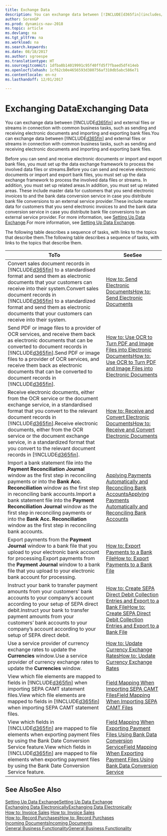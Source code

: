 ```yaml
---
title: Exchange Data
description: You can exchange data between [!INCLUDE[d365fin](includes/d365fin_md.md)] and external files or streams in connection with common business tasks, such as sending and receiving electronic documents and importing and exporting bank files.
author: SorenGP
ms.prod: dynamics-nav-2018
ms.topic: article
ms.devlang: na
ms.tgt_pltfrm: na
ms.workload: na
ms.search.keywords: 
ms.date: 08/18/2017
ms.author: sgroespe
ms.translationtype: HT
ms.sourcegitcommit: 1dfba8b14019991c95f40ffd5f7fbaed5df414eb
ms.openlocfilehash: 1cf62cb0e4656593d380756af310db5abc586e71
ms.contentlocale: en-nz
ms.lasthandoff: 12/01/2017

---
```

# <a name="exchanging-data"></a><span data-ttu-id="1aa1f-103">Exchanging Data</span><span class="sxs-lookup"><span data-stu-id="1aa1f-103">Exchanging Data</span></span>
<span data-ttu-id="1aa1f-104">You can exchange data between [!INCLUDE[d365fin](includes/d365fin_md.md)] and external files or streams in connection with common business tasks, such as sending and receiving electronic documents and importing and exporting bank files.</span><span class="sxs-lookup"><span data-stu-id="1aa1f-104">You can exchange data between [!INCLUDE[d365fin](includes/d365fin_md.md)] and external files or streams in connection with common business tasks, such as sending and receiving electronic documents and importing and exporting bank files.</span></span>  

<span data-ttu-id="1aa1f-105">Before you can send and receive electronic documents or import and export bank files, you must set up the data exchange framework to process the involved data files or streams.</span><span class="sxs-lookup"><span data-stu-id="1aa1f-105">Before you can send and receive electronic documents or import and export bank files, you must set up the data exchange framework to process the involved data files or streams.</span></span> <span data-ttu-id="1aa1f-106">In addition, you must set up related areas.</span><span class="sxs-lookup"><span data-stu-id="1aa1f-106">In addition, you must set up related areas.</span></span> <span data-ttu-id="1aa1f-107">These include master data for customers that you send electronic invoices to and the bank data conversion service in case you distribute bank file conversions to an external service provider.</span><span class="sxs-lookup"><span data-stu-id="1aa1f-107">These include master data for customers that you send electronic invoices to and the bank data conversion service in case you distribute bank file conversions to an external service provider.</span></span> <span data-ttu-id="1aa1f-108">For more information, see [Setting Up Data Exchange](across-set-up-data-exchange.md).</span><span class="sxs-lookup"><span data-stu-id="1aa1f-108">For more information, see [Setting Up Data Exchange](across-set-up-data-exchange.md).</span></span>  

 <span data-ttu-id="1aa1f-109">The following table describes a sequence of tasks, with links to the topics that describe them.</span><span class="sxs-lookup"><span data-stu-id="1aa1f-109">The following table describes a sequence of tasks, with links to the topics that describe them.</span></span>  

|<span data-ttu-id="1aa1f-110">**To**</span><span class="sxs-lookup"><span data-stu-id="1aa1f-110">**To**</span></span>|<span data-ttu-id="1aa1f-111">**See**</span><span class="sxs-lookup"><span data-stu-id="1aa1f-111">**See**</span></span>|  
|------------|-------------|  
|<span data-ttu-id="1aa1f-112">Convert sales document records in [!INCLUDE[d365fin](includes/d365fin_md.md)] to a standardised format and send them as electronic documents that your customers can receive into their system.</span><span class="sxs-lookup"><span data-stu-id="1aa1f-112">Convert sales document records in [!INCLUDE[d365fin](includes/d365fin_md.md)] to a standardized format and send them as electronic documents that your customers can receive into their system.</span></span>|[<span data-ttu-id="1aa1f-113">How to: Send Electronic Documents</span><span class="sxs-lookup"><span data-stu-id="1aa1f-113">How to: Send Electronic Documents</span></span>](sales-how-to-send-electronic-documents.md)|  
|<span data-ttu-id="1aa1f-114">Send PDF or image files to a provider of OCR services, and receive them back as electronic documents that can be converted to document records in [!INCLUDE[d365fin](includes/d365fin_md.md)].</span><span class="sxs-lookup"><span data-stu-id="1aa1f-114">Send PDF or image files to a provider of OCR services, and receive them back as electronic documents that can be converted to document records in [!INCLUDE[d365fin](includes/d365fin_md.md)].</span></span>|[<span data-ttu-id="1aa1f-115">How to: Use OCR to Turn PDF and Image Files into Electronic Documents</span><span class="sxs-lookup"><span data-stu-id="1aa1f-115">How to: Use OCR to Turn PDF and Image Files into Electronic Documents</span></span>](across-how-use-ocr-pdf-images-files.md)|  
|<span data-ttu-id="1aa1f-116">Receive electronic documents, either from the OCR service or the document exchange service, in a standardised format that you convert to the relevant document records in [!INCLUDE[d365fin](includes/d365fin_md.md)].</span><span class="sxs-lookup"><span data-stu-id="1aa1f-116">Receive electronic documents, either from the OCR service or the document exchange service, in a standardized format that you convert to the relevant document records in [!INCLUDE[d365fin](includes/d365fin_md.md)].</span></span>|[<span data-ttu-id="1aa1f-117">How to: Receive and Convert Electronic Documents</span><span class="sxs-lookup"><span data-stu-id="1aa1f-117">How to: Receive and Convert Electronic Documents</span></span>](purchasing-how-to-receive-and-convert-electronic-documents.md)|  
|<span data-ttu-id="1aa1f-118">Import a bank statement file into the **Payment Reconciliation Journal** window as the first step in reconciling payments or into the **Bank Acc. Reconciliation** window as the first step in reconciling bank accounts.</span><span class="sxs-lookup"><span data-stu-id="1aa1f-118">Import a bank statement file into the **Payment Reconciliation Journal** window as the first step in reconciling payments or into the **Bank Acc. Reconciliation** window as the first step in reconciling bank accounts.</span></span>|[<span data-ttu-id="1aa1f-119">Applying Payments Automatically and Reconciling Bank Accounts</span><span class="sxs-lookup"><span data-stu-id="1aa1f-119">Applying Payments Automatically and Reconciling Bank Accounts</span></span>](receivables-apply-payments-auto-reconcile-bank-accounts.md)|  
|<span data-ttu-id="1aa1f-120">Export payments from the **Payment Journal** window to a bank file that you upload to your electronic bank account for processing.</span><span class="sxs-lookup"><span data-stu-id="1aa1f-120">Export payments from the **Payment Journal** window to a bank file that you upload to your electronic bank account for processing.</span></span>|[<span data-ttu-id="1aa1f-121">How to: Export Payments to a Bank File</span><span class="sxs-lookup"><span data-stu-id="1aa1f-121">How to: Export Payments to a Bank File</span></span>](payables-how-export-payments-bank-file.md)|  
|<span data-ttu-id="1aa1f-122">Instruct your bank to transfer payment amounts from your customers’ bank accounts to your company’s account according to your setup of SEPA direct debit.</span><span class="sxs-lookup"><span data-stu-id="1aa1f-122">Instruct your bank to transfer payment amounts from your customers’ bank accounts to your company’s account according to your setup of SEPA direct debit.</span></span>|[<span data-ttu-id="1aa1f-123">How to: Create SEPA Direct Debit Collection Entries and Export to a Bank File</span><span class="sxs-lookup"><span data-stu-id="1aa1f-123">How to: Create SEPA Direct Debit Collection Entries and Export to a Bank File</span></span>](finance-how-create-sepa-direct-debit-collection-entries-export-bank-file.md)|  
|<span data-ttu-id="1aa1f-124">Use a service provider of currency exchange rates to update the **Currencies** window.</span><span class="sxs-lookup"><span data-stu-id="1aa1f-124">Use a service provider of currency exchange rates to update the **Currencies** window.</span></span>|[<span data-ttu-id="1aa1f-125">How to: Update Currency Exchange Rates</span><span class="sxs-lookup"><span data-stu-id="1aa1f-125">How to: Update Currency Exchange Rates</span></span>](finance-how-update-currencies.md)|  
|<span data-ttu-id="1aa1f-126">View which file elements are mapped to fields in [!INCLUDE[d365fin](includes/d365fin_md.md)] when importing SEPA CAMT statement files.</span><span class="sxs-lookup"><span data-stu-id="1aa1f-126">View which file elements are mapped to fields in [!INCLUDE[d365fin](includes/d365fin_md.md)] when importing SEPA CAMT statement files.</span></span>|[<span data-ttu-id="1aa1f-127">Field Mapping When Importing SEPA CAMT Files</span><span class="sxs-lookup"><span data-stu-id="1aa1f-127">Field Mapping When Importing SEPA CAMT Files</span></span>](across-field-mapping-when-importing-sepa-camt-files.md)|  
|<span data-ttu-id="1aa1f-128">View which fields in [!INCLUDE[d365fin](includes/d365fin_md.md)] are mapped to file elements when exporting payment files by using the Bank Date Conversion Service feature.</span><span class="sxs-lookup"><span data-stu-id="1aa1f-128">View which fields in [!INCLUDE[d365fin](includes/d365fin_md.md)] are mapped to file elements when exporting payment files by using the Bank Date Conversion Service feature.</span></span>|[<span data-ttu-id="1aa1f-129">Field Mapping When Exporting Payment Files Using Bank Data Conversion Service</span><span class="sxs-lookup"><span data-stu-id="1aa1f-129">Field Mapping When Exporting Payment Files Using Bank Data Conversion Service</span></span>](across-field-mapping-when-exporting-payment-files-using-bank-data-conversion-service.md)|  

## <a name="see-also"></a><span data-ttu-id="1aa1f-130">See Also</span><span class="sxs-lookup"><span data-stu-id="1aa1f-130">See Also</span></span>  
[<span data-ttu-id="1aa1f-131">Setting Up Data Exchange</span><span class="sxs-lookup"><span data-stu-id="1aa1f-131">Setting Up Data Exchange</span></span>](across-set-up-data-exchange.md)  
[<span data-ttu-id="1aa1f-132">Exchanging Data Electronically</span><span class="sxs-lookup"><span data-stu-id="1aa1f-132">Exchanging Data Electronically</span></span>](across-data-exchange.md)  
<span data-ttu-id="1aa1f-133">[How to: Invoice Sales](sales-how-invoice-sales.md) </span><span class="sxs-lookup"><span data-stu-id="1aa1f-133">[How to: Invoice Sales](sales-how-invoice-sales.md) </span></span>  
[<span data-ttu-id="1aa1f-134">How to: Record Purchases</span><span class="sxs-lookup"><span data-stu-id="1aa1f-134">How to: Record Purchases</span></span>](purchasing-how-record-purchases.md)  
[<span data-ttu-id="1aa1f-135">Incoming Documents</span><span class="sxs-lookup"><span data-stu-id="1aa1f-135">Incoming Documents</span></span>](across-income-documents.md)  
[<span data-ttu-id="1aa1f-136">General Business Functionality</span><span class="sxs-lookup"><span data-stu-id="1aa1f-136">General Business Functionality</span></span>](ui-across-business-areas.md)  

